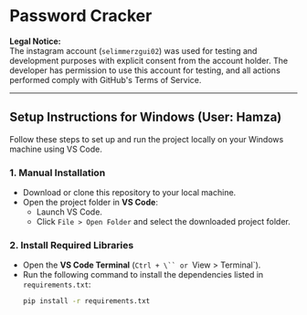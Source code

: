 # Password Cracker

**Legal Notice:**  
The instagram account (`selimmerzgui02`) was used for testing and development purposes with explicit consent from the account holder. The developer has permission to use this account for testing, and all actions performed comply with GitHub's Terms of Service.  

---

## Setup Instructions for Windows (User: Hamza)

Follow these steps to set up and run the project locally on your Windows machine using VS Code.

### 1. Manual Installation
- Download or clone this repository to your local machine.
- Open the project folder in **VS Code**:
  - Launch VS Code.
  - Click `File > Open Folder` and select the downloaded project folder.

### 2. Install Required Libraries
- Open the **VS Code Terminal** (`Ctrl + \`` or `View > Terminal`).
- Run the following command to install the dependencies listed in `requirements.txt`:
  ```bash
  pip install -r requirements.txt
